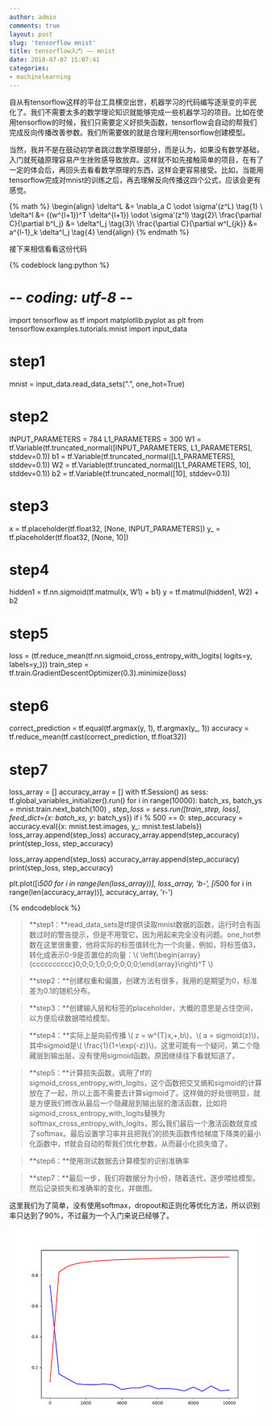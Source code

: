 ```yaml
---
author: admin
comments: true
layout: post
slug: 'tensorflow mnist'
title: tensorflow入门 —— mnist
date: 2018-07-07 15:07:41
categories:
- machinelearning
---
```


自从有tensorflow这样的平台工具横空出世，机器学习的代码编写逐渐变的平民化了。我们不需要太多的数学理论知识就能够完成一些机器学习的项目。比如在使用tensorflow的时候，我们只需要定义好损失函数，tensorflow会自动的帮我们完成反向传播改善参数。我们所需要做的就是合理利用tensorflow创建模型。

当然，我并不是在鼓动初学者跳过数学原理部分，而是认为，如果没有数学基础，入门就死磕原理容易产生挫败感导致放弃。这样就不如先接触简单的项目，在有了一定的体会后，再回头去看看数学原理的东西，这样会更容易接受。比如，当能用tensorflow完成对mnist的训练之后，再去理解反向传播这四个公式，应该会更有感觉。

{% math %}
\begin{align}
\delta^L &= \nabla_a C \odot \sigma'(z^L) \tag{1} \\
\delta^l &= ((w^{l+1})^T \delta^{l+1}) \odot \sigma'(z^l) \tag{2}\\
\frac{\partial C}{\partial b^l_j} &= \delta^l_j \tag{3}\\
\frac{\partial C}{\partial w^l_{jk}} &= a^{l-1}_k \delta^l_j \tag{4}
\end{align}
{% endmath %}

接下来相信看看这份代码

{% codeblock lang:python %}
# -*- coding: utf-8 -*-
import tensorflow as tf
import matplotlib.pyplot as plt
from tensorflow.examples.tutorials.mnist import input_data

# step1
mnist = input_data.read_data_sets(".", one_hot=True)

# step2
INPUT_PARAMETERS = 784
L1_PARAMETERS = 300
W1 = tf.Variable(tf.truncated_normal([INPUT_PARAMETERS, L1_PARAMETERS], stddev=0.1))
b1 = tf.Variable(tf.truncated_normal([L1_PARAMETERS], stddev=0.1))
W2 = tf.Variable(tf.truncated_normal([L1_PARAMETERS, 10], stddev=0.1))
b2 = tf.Variable(tf.truncated_normal([10], stddev=0.1))

# step3
x = tf.placeholder(tf.float32, [None, INPUT_PARAMETERS])
y_ = tf.placeholder(tf.float32, [None, 10])

# step4
hidden1 = tf.nn.sigmoid(tf.matmul(x, W1) + b1)
y =  tf.matmul(hidden1, W2) + b2

# step5
loss = (tf.reduce_mean(tf.nn.sigmoid_cross_entropy_with_logits(
    logits=y, labels=y_)))
train_step = tf.train.GradientDescentOptimizer(0.3).minimize(loss)

# step6
correct_prediction = tf.equal(tf.argmax(y, 1), tf.argmax(y_, 1))
accuracy = tf.reduce_mean(tf.cast(correct_prediction, tf.float32))

# step7
loss_array = []
accuracy_array = []
with tf.Session() as sess:
    tf.global_variables_initializer().run()
    for i in range(10000):
        batch_xs, batch_ys = mnist.train.next_batch(100)
        _, step_loss = sess.run([train_step, loss], feed_dict={x: batch_xs, y_: batch_ys})
        if i % 500 == 0:
            step_accuracy = accuracy.eval({x: mnist.test.images, y_: mnist.test.labels})
            loss_array.append(step_loss)
            accuracy_array.append(step_accuracy)
            print(step_loss, step_accuracy)

loss_array.append(step_loss)
accuracy_array.append(step_accuracy)
print(step_loss, step_accuracy)

plt.plot([i*500 for i in range(len(loss_array))], loss_array, 'b-',
          [i*500 for i in range(len(accuracy_array))], accuracy_array, 'r-')

{% endcodeblock %}

> **step1：**read_data_sets是tf提供读取mnist数据的函数，运行时会有函数过时的警告提示，但是不用管它，因为用起来完全没有问题。one_hot参数在这里很重要，他将实际的标签值转化为一个向量，例如，将标签值3，转化成表示0-9是否置位的向量：\\( \left(\begin{array}{cccccccccc}0;0;0;1;0;0;0;0;0;0;\end{array}\right)^T \\)

> **step2：**创建权重和偏置，创建方法有很多，我用的是期望为0，标准差为0.1的随机分布。

> **step3：**创建输入层和标签的placeholder，大概的意思是占住空间，以方便后续数据喂给模型。

> **step4：**实际上是向前传播 \\( z = w^{T}x\,+\,b\\)，\\( a = sigmoid(z)\\)，其中sigmoid是\\( \frac{1}{1+\exp(-z)}\\)。这里可能有一个疑问，第二个隐藏层到输出层，没有使用sigmoid函数。原因继续往下看就知道了。

> **step5：**计算损失函数，调用了tf的sigmoid_cross_entropy_with_logits，这个函数把交叉熵和sigmoid的计算放在了一起，所以上面不需要去计算sigmoid了。这样做的好处很明显，就是方便我们修改从最后一个隐藏层到输出层的激活函数，比如将sigmoid_cross_entropy_with_logits替换为softmax_cross_entropy_with_logits，那么我们最后一个激活函数就变成了softmax。最后设置学习率并且把我们的损失函数传给梯度下降类的最小化函数中，tf就会自动的帮我们优化参数，从而最小化损失值了。

> **step6：**使用测试数据去计算模型的识别准确率

> **step7：**最后一步，我们将数据分为小份，随着迭代，逐步喂给模型。然后记录损失和准确率的变化，并做图。

这里我们为了简单，没有使用softmax，dropout和正则化等优化方法，所以识别率只达到了90%，不过最为一个入门来说已经够了。

[![2018-07-07-tensorflow-mnist](/uploads/2018/07/2018-07-07-tensorflow-mnist.png)](/uploads/2018/07/2018-07-07-tensorflow-mnist.png)